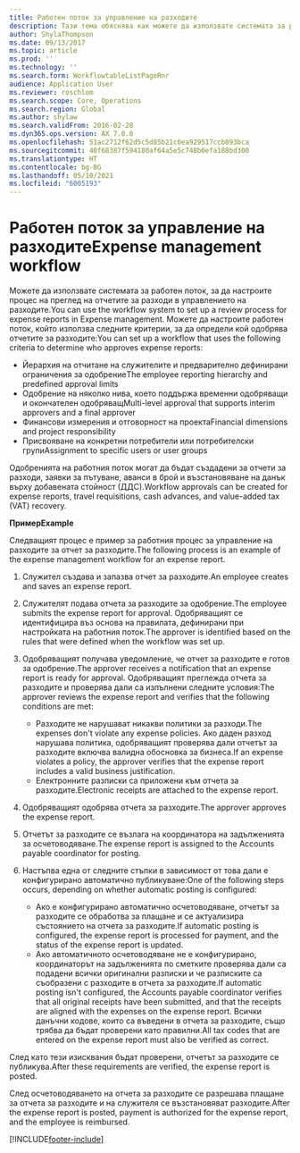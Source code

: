 ```yaml
---
title: Работен поток за управление на разходите
description: Тази тема обяснява как можете да използвате системата за работен поток в Microsoft Dynamics 365 Finance, за да настроите процес на преглед на отчетите за разходи в управлението на разходите.
author: ShylaThompson
ms.date: 09/13/2017
ms.topic: article
ms.prod: ''
ms.technology: ''
ms.search.form: WorkflowtableListPageRnr
audience: Application User
ms.reviewer: roschlom
ms.search.scope: Core, Operations
ms.search.region: Global
ms.author: shylaw
ms.search.validFrom: 2016-02-28
ms.dyn365.ops.version: AX 7.0.0
ms.openlocfilehash: 51ac2712f62d5c5d85b21c0ea929517ccb893bca
ms.sourcegitcommit: 40f68387f594180af64a5e5c748b6efa188bd300
ms.translationtype: HT
ms.contentlocale: bg-BG
ms.lasthandoff: 05/10/2021
ms.locfileid: "6005193"
---
```

# <a name="expense-management-workflow"></a><span data-ttu-id="0487b-103">Работен поток за управление на разходите</span><span class="sxs-lookup"><span data-stu-id="0487b-103">Expense management workflow</span></span>

<span data-ttu-id="0487b-104">Можете да използвате системата за работен поток, за да настроите процес на преглед на отчетите за разходи в управлението на разходите.</span><span class="sxs-lookup"><span data-stu-id="0487b-104">You can use the workflow system to set up a review process for expense reports in Expense management.</span></span> <span data-ttu-id="0487b-105">Можете да настроите работен поток, който използва следните критерии, за да определи кой одобрява отчетите за разходите:</span><span class="sxs-lookup"><span data-stu-id="0487b-105">You can set up a workflow that uses the following criteria to determine who approves expense reports:</span></span>

- <span data-ttu-id="0487b-106">Йерархия на отчитане на служителите и предварително дефинирани ограничения за одобрение</span><span class="sxs-lookup"><span data-stu-id="0487b-106">The employee reporting hierarchy and predefined approval limits</span></span>
- <span data-ttu-id="0487b-107">Одобрение на няколко нива, което поддържа временни одобряващи и окончателен одобряващ</span><span class="sxs-lookup"><span data-stu-id="0487b-107">Multi-level approval that supports interim approvers and a final approver</span></span>
- <span data-ttu-id="0487b-108">Финансови измерения и отговорност на проекта</span><span class="sxs-lookup"><span data-stu-id="0487b-108">Financial dimensions and project responsibility</span></span>
- <span data-ttu-id="0487b-109">Присвояване на конкретни потребители или потребителски групи</span><span class="sxs-lookup"><span data-stu-id="0487b-109">Assignment to specific users or user groups</span></span>

<span data-ttu-id="0487b-110">Одобренията на работния поток могат да бъдат създадени за отчети за разходи, заявки за пътуване, аванси в брой и възстановяване на данък върху добавената стойност (ДДС).</span><span class="sxs-lookup"><span data-stu-id="0487b-110">Workflow approvals can be created for expense reports, travel requisitions, cash advances, and value-added tax (VAT) recovery.</span></span>

<span data-ttu-id="0487b-111">**Пример**</span><span class="sxs-lookup"><span data-stu-id="0487b-111">**Example**</span></span>

<span data-ttu-id="0487b-112">Следващият процес е пример за работния процес за управление на разходите за отчет за разходите.</span><span class="sxs-lookup"><span data-stu-id="0487b-112">The following process is an example of the expense management workflow for an expense report.</span></span>

1. <span data-ttu-id="0487b-113">Служител създава и запазва отчет за разходите.</span><span class="sxs-lookup"><span data-stu-id="0487b-113">An employee creates and saves an expense report.</span></span>
2. <span data-ttu-id="0487b-114">Служителят подава отчета за разходите за одобрение.</span><span class="sxs-lookup"><span data-stu-id="0487b-114">The employee submits the expense report for approval.</span></span> <span data-ttu-id="0487b-115">Одобряващият се идентифицира въз основа на правилата, дефинирани при настройката на работния поток.</span><span class="sxs-lookup"><span data-stu-id="0487b-115">The approver is identified based on the rules that were defined when the workflow was set up.</span></span>
3. <span data-ttu-id="0487b-116">Одобряващият получава уведомление, че отчет за разходите е готов за одобрение.</span><span class="sxs-lookup"><span data-stu-id="0487b-116">The approver receives a notification that an expense report is ready for approval.</span></span> <span data-ttu-id="0487b-117">Одобряващият преглежда отчета за разходите и проверява дали са изпълнени следните условия:</span><span class="sxs-lookup"><span data-stu-id="0487b-117">The approver reviews the expense report and verifies that the following conditions are met:</span></span>

    - <span data-ttu-id="0487b-118">Разходите не нарушават никакви политики за разходи.</span><span class="sxs-lookup"><span data-stu-id="0487b-118">The expenses don't violate any expense policies.</span></span> <span data-ttu-id="0487b-119">Ако даден разход нарушава политика, одобряващият проверява дали отчетът за разходите включва валидна обосновка за бизнеса.</span><span class="sxs-lookup"><span data-stu-id="0487b-119">If an expense violates a policy, the approver verifies that the expense report includes a valid business justification.</span></span>
    - <span data-ttu-id="0487b-120">Електронните разписки са приложени към отчета за разходите.</span><span class="sxs-lookup"><span data-stu-id="0487b-120">Electronic receipts are attached to the expense report.</span></span>

4. <span data-ttu-id="0487b-121">Одобряващият одобрява отчета за разходите.</span><span class="sxs-lookup"><span data-stu-id="0487b-121">The approver approves the expense report.</span></span>
5. <span data-ttu-id="0487b-122">Отчетът за разходите се възлага на координатора на задълженията за осчетоводяване.</span><span class="sxs-lookup"><span data-stu-id="0487b-122">The expense report is assigned to the Accounts payable coordinator for posting.</span></span>
6. <span data-ttu-id="0487b-123">Настъпва една от следните стъпки в зависимост от това дали е конфигурирано автоматично публикуване:</span><span class="sxs-lookup"><span data-stu-id="0487b-123">One of the following steps occurs, depending on whether automatic posting is configured:</span></span>

    - <span data-ttu-id="0487b-124">Ако е конфигурирано автоматично осчетоводяване, отчетът за разходите се обработва за плащане и се актуализира състоянието на отчета за разходите.</span><span class="sxs-lookup"><span data-stu-id="0487b-124">If automatic posting is configured, the expense report is processed for payment, and the status of the expense report is updated.</span></span>
    - <span data-ttu-id="0487b-125">Ако автоматичното осчетоводяване не е конфигурирано, координаторът на задълженията по сметките проверява дали са подадени всички оригинални разписки и че разписките са съобразени с разходите в отчета за разходите.</span><span class="sxs-lookup"><span data-stu-id="0487b-125">If automatic posting isn't configured, the Accounts payable coordinator verifies that all original receipts have been submitted, and that the receipts are aligned with the expenses on the expense report.</span></span> <span data-ttu-id="0487b-126">Всички данъчни кодове, които са въведени в отчета за разходите, също трябва да бъдат проверени като правилни.</span><span class="sxs-lookup"><span data-stu-id="0487b-126">All tax codes that are entered on the expense report must also be verified as correct.</span></span>

<span data-ttu-id="0487b-127">След като тези изисквания бъдат проверени, отчетът за разходите се публикува.</span><span class="sxs-lookup"><span data-stu-id="0487b-127">After these requirements are verified, the expense report is posted.</span></span>

<span data-ttu-id="0487b-128">След осчетоводяването на отчета за разходите се разрешава плащане за отчета за разходите и на служителя се възстановяват разходите.</span><span class="sxs-lookup"><span data-stu-id="0487b-128">After the expense report is posted, payment is authorized for the expense report, and the employee is reimbursed.</span></span>


[!INCLUDE[footer-include](../includes/footer-banner.md)]